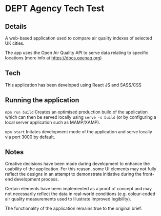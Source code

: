 # DEPT Agency Tech Test

## Details

A web-based application used to compare air quality indexes of selected UK cities.

The app uses the Open Air Quality API to serve data relating to specific locations (more info at https://docs.openaq.org)


## Tech

This application has been developed using React JS and SASS/CSS


## Running the application

`npm run build`
Creates an optimised production build of the application which can then be served locally using `serve -s build` (or by configuring a local server application such as MAMP/XAMP).


`npm start`
Initates development mode of the application and serve locally via port 3000 by default. 


## Notes
Creative decisions have been made during development to enhance the usability of the application. For this reason, some UI elements may not fully reflect the designs in an attempt to demonstrate initiative during the front-end development process.

Certain elements have been implemented as a proof of concept and may not necessarily reflect the data in real-world conditions (e.g. colour-coded air quality measurements used to illustrate improved legibility).

The functionality of the application remains true to the original brief.